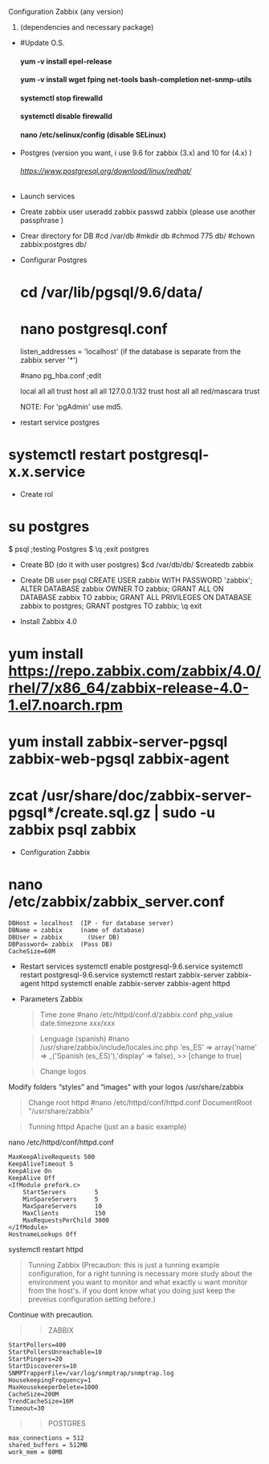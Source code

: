 
 
Configuration Zabbix (any version)

1. (dependencies and necessary package)

- #Update O.S. 
	#### yum -v install epel-release 
	#### yum -v install wget fping net-tools bash-completion net-snmp-utils
	#### systemctl stop firewalld
	#### systemctl disable firewalld
	#### nano /etc/selinux/config  (disable SELinux)
  
- Postgres (version you want, i use 9.6 for zabbix (3.x)  and 10 for (4.x) )

  ###### https://www.postgresql.org/download/linux/redhat/

- Launch services 

- Create zabbix user
  useradd zabbix
  passwd zabbix  (please use another passphrase )

- Crear directory for DB
  #cd /var/db
  #mkdir db
  #chmod 775 db/
  #chown zabbix:postgres db/

- Configurar Postgres
  # cd /var/lib/pgsql/9.6/data/
  # nano postgresql.conf

  listen_addresses = 'localhost' (if the database is separate from the zabbix server '*')

  #nano pg_hba.conf			;edit 

    local   all             all						trust
    host    all             all             127.0.0.1/32       trust
    host    all             all             red/mascara        trust

    NOTE: For 'pgAdmin' use md5.

- restart service postgres
# systemctl restart postgresql-x.x.service

- Create rol
# su postgres
  $ psql		;testing Postgres
  $ \q		  ;exit postgres


- Create BD (do it with user postgres)
  $cd /var/db/db/
  $createdb zabbix

- Create DB user
  psql
  CREATE USER zabbix WITH PASSWORD 'zabbix';
  ALTER DATABASE zabbix OWNER TO zabbix;
  GRANT ALL ON DATABASE zabbix TO zabbix;
  GRANT ALL PRIVILEGES ON DATABASE zabbix to postgres;
  GRANT postgres TO zabbix;
  \q
  exit

- Install Zabbix 4.0
# yum install https://repo.zabbix.com/zabbix/4.0/rhel/7/x86_64/zabbix-release-4.0-1.el7.noarch.rpm

# yum install zabbix-server-pgsql zabbix-web-pgsql zabbix-agent

# zcat /usr/share/doc/zabbix-server-pgsql*/create.sql.gz | sudo -u zabbix psql zabbix

- Configuration Zabbix
# nano /etc/zabbix/zabbix_server.conf

    DBHost = localhost  (IP - for database server)
    DBName = zabbix	  	(name of database)
    DBUser = zabbix		  (User DB)
    DBPassword= zabbix 	(Pass DB)
    CacheSize=60M

- Restart services
  systemctl enable postgresql-9.6.service
  systemctl restart postgresql-9.6.service
  systemctl restart zabbix-server zabbix-agent httpd
  systemctl enable zabbix-server zabbix-agent httpd


- Parameters Zabbix

  >  Time zone
  #nano /etc/httpd/conf.d/zabbix.conf
    php_value date.timezone xxx/xxx



  > Lenguage (spanish)
  #nano /usr/share/zabbix/include/locales.inc.php
    'es_ES' => array('name' => _('Spanish (es_ES)'),'display' => false),   >> [change to true]

	> Change logos

Modify folders “styles” and “images” with your logos
  /usr/share/zabbix

  > Change root httpd
#nano /etc/httpd/conf/httpd.conf
DocumentRoot "/usr/share/zabbix"

  > Tunning httpd Apache (just an a basic example)

  nano /etc/httpd/conf/httpd.conf

    MaxKeepAliveRequests 500
    KeepAliveTimeout 5
    KeepAlive On
    KeepAlive Off
    <IfModule prefork.c>
        StartServers        5
        MinSpareServers     5
        MaxSpareServers     10
        MaxClients          150
        MaxRequestsPerChild 3000
    </IfModule>
    HostnameLookups Off

   systemctl restart httpd
   
 > Tunning Zabbix (Precaution: this is just a tunning example configuration, for a right tunning is necessary more study about the environment you want to monitor and what exactly u want monitor from the host's. if you dont know what you doing just keep the preveius configuration setting before.)

  Continue with precaution.

  >>  ZABBIX

    StartPollers=400
    StartPollersUnreachable=10
    StartPingers=20
    StartDiscoverers=10
    SNMPTrapperFile=/var/log/snmptrap/snmptrap.log
    HousekeepingFrequency=1
    MaxHousekeeperDelete=1000
    CacheSize=200M
    TrendCacheSize=16M
    Timeout=30

  >>  POSTGRES
              
    max_connections = 512
    shared_buffers = 512MB
    work_mem = 80MB

